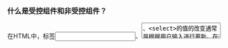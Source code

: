    
 ### 什么是受控组件和非受控组件？      
 在HTML中，标签<input>、<textarea>、<select>的值的改变通常是根据用户输入进行更新。在React中，可变状态通常保存在组件的状态属性中，并且只能使用 setState() 更新，而呈现表单的React组件也控制着在后续用户输入时该表单中发生的情况，以这种由React控制的输入表单元素而改变其值的方式，称为：“受控组件”   
 表单数据由DOM本身处理。即不受setState()的控制，与传统的HTML表单输入相似，input输入值即显示最新值（使用 ref从DOM获取表单值）。
 ### 组合和继承   
 组合类似于vue里面的插槽，默认插槽为props.children。   
  ### 非受控组件
 ```javascript   
   class NameForm extends React.Component {
  constructor(props) {
    super(props);
    this.handleSubmit = this.handleSubmit.bind(this);
    this.input = React.createRef();
  }

  handleSubmit(event) {
    alert('A name was submitted: ' + this.input.current.value);
    event.preventDefault();
  }

  render() {
    return (
      <form onSubmit={this.handleSubmit}>
        <label>
          Name:
          <input type="text" ref={this.input} />
        </label>
        <input type="submit" value="Submit" />
      </form>
    );
  }
}   
```
